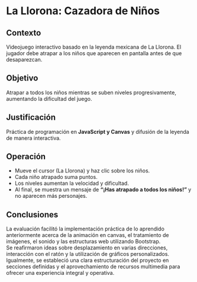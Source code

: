#  La Llorona: Cazadora de Niños 

## Contexto
Videojuego interactivo basado en la leyenda mexicana de La Llorona. El jugador debe atrapar a los niños que aparecen en pantalla antes de que desaparezcan.

## Objetivo
Atrapar a todos los niños mientras se suben niveles progresivamente, aumentando la dificultad del juego.

## Justificación
Práctica de programación en **JavaScript y Canvas** y difusión de la leyenda de manera interactiva.

## Operación
- Mueve el cursor (La Llorona) y haz clic sobre los niños.  
- Cada niño atrapado suma puntos.  
- Los niveles aumentan la velocidad y dificultad.  
- Al final, se muestra un mensaje de **“¡Has atrapado a todos los niños!”** y no aparecen más personajes.  

## Conclusiones
La evaluación facilitó la implementación práctica de lo aprendido anteriormente acerca de la animación en canvas, el tratamiento de imágenes, el sonido y las estructuras web utilizando Bootstrap.  
Se reafirmaron ideas sobre desplazamiento en varias direcciones, interacción con el ratón y la utilización de gráficos personalizados.  
Igualmente, se estableció una clara estructuración del proyecto en secciones definidas y el aprovechamiento de recursos multimedia para ofrecer una experiencia integral y operativa.
